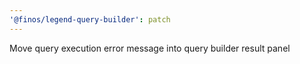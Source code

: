 ```yaml
---
'@finos/legend-query-builder': patch
---
```


Move query execution error message into query builder result panel
